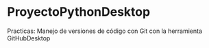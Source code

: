 # ProyectoPythonDesktop
Practicas: Manejo de versiones de código con Git con la herramienta GitHubDesktop
